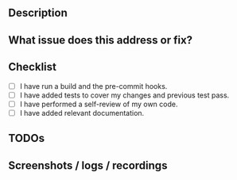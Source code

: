 ## Description
<!-- A few sentences describing the overall goals of the pull request's commits -->


## What issue does this address or fix?
<!-- Jira issue code (e.g. TB-1) -->


## Checklist

- [ ] I have run a build and the pre-commit hooks.
- [ ] I have added tests to cover my changes and previous test pass.
- [ ] I have performed a self-review of my own code.
- [ ] I have added relevant documentation.

## TODOs
<!-- Uncomment below to add any outstanding TODOs. -->
<!-- - [ ] TODO 1 -->

## Screenshots / logs / recordings
<!-- Add here any screenshots, logs or recordings to support this PR. -->
